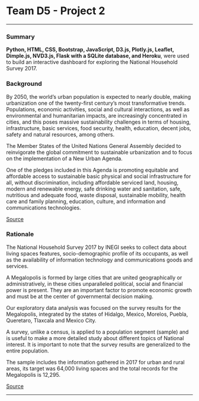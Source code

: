 # Team D5 - Project 2
----

### Summary

__Python, HTML, CSS, Bootstrap, JavaScript, D3.js, Plotly.js, Leaflet, Dimple.js, NVD3.js, 
Flask with a SQLite database, and Heroku__, were used to build an interactive dashboard for 
exploring the National Household Survey 2017.

### Background

By 2050, the world’s urban population is expected to nearly double, making urbanization one
of the twenty-first century’s most transformative trends. Populations, economic activities, social
and cultural interactions, as well as environmental and humanitarian impacts, are increasingly
concentrated in cities, and this poses massive sustainability challenges in terms of housing,
infrastructure, basic services, food security, health, education, decent jobs, safety and natural
resources, among others.  

The Member States of the United Nations General Assembly decided to reinvigorate the global 
commitment to sustainable urbanization and to focus on the implementation of a New Urban Agenda.

One of the pledges included in this Agenda is promoting equitable and affordable access to 
sustainable basic physical and social infrastructure for all, without discrimination, 
including affordable serviced land, housing, modern and renewable energy, safe drinking water 
and sanitation, safe, nutritious and adequate food, waste disposal, sustainable mobility, 
health care and family planning, education, culture, and information and communications 
technologies. 

[Source](http://habitat3.org/the-new-urban-agenda/)


### Rationale

The National Household Survey 2017 by INEGI seeks to collect data about living spaces features, 
socio-demographic profile of its occupants, as well as the availability of information 
technology and communications goods and services.

A Megalopolis is formed by large cities that are united geographically or administratively,
in these cities unparalleled political, social and financial power is present. They are
an important factor to promote economic growth and must be at the center of 
governmental decision making.
 
Our exploratory data analysis was focused on the survey results for the Megalopolis, integrated 
by the states of Hidalgo, Mexico, Morelos, Puebla, Queretaro, Tlaxcala and Mexico City.  

A survey, unlike a census, is applied to a population segment (sample) and is useful to make
a more detailed study about different topics of National interest. It is important to note
that the survey results are generalized to the entire population.

The sample includes the information gathered in 2017 for urban and rural areas, its target
was 64,000 living spaces and the total records for the Megalopolis is 12,295.

[Source](https://www.inegi.org.mx/programas/enh/2017/)

---
